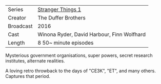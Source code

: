 | | |
|-|-|
Series|[Stranger Things 1](https://www.netflix.com/title/80057281)
Creator|The Duffer Brothers
Broadcast|2016
Cast|Winona Ryder, David Harbour, Finn Wolfhard
Length|8 50~ minute episodes

Mysterious government organisations, super powers,
secret research institutes, alternate realities.

A loving retro throwback to the days of "CE3K", "ET",
and many others. Captures that period.
